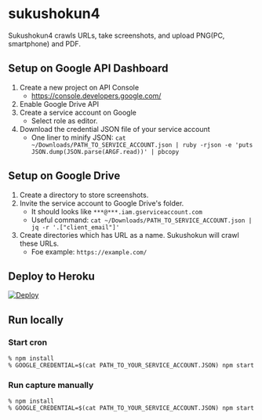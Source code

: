 # sukushokun4

Sukushokun4 crawls URLs, take screenshots, and upload PNG(PC, smartphone) and PDF.

## Setup on Google API Dashboard

1. Create a new project on API Console
     - https://console.developers.google.com/
2. Enable Google Drive API
3. Create a service account on Google
    - Select role as editor.
4. Download the credential JSON file of your service account
    - One liner to minify JSON: `cat ~/Downloads/PATH_TO_SERVICE_ACCOUNT.json | ruby -rjson -e 'puts JSON.dump(JSON.parse(ARGF.read))' | pbcopy`

## Setup on Google Drive

1. Create a directory to store screenshots.
2. Invite the service account to Google Drive's folder.
    - It should looks like `***@***.iam.gserviceaccount.com`
    - Useful command: `cat ~/Downloads/PATH_TO_SERVICE_ACCOUNT.json | jq -r '.["client_email"]'`
3. Create directories which has URL as a name. Sukushokun will crawl these URLs.
   - Foe example: `https://example.com/`

## Deploy to Heroku

[![Deploy](https://www.herokucdn.com/deploy/button.svg)](https://heroku.com/deploy?template=https://github.com/hitode909/sukushokun4/tree/master)

## Run locally

### Start cron

```
% npm install
% GOOGLE_CREDENTIAL=$(cat PATH_TO_YOUR_SERVICE_ACCOUNT.JSON) npm start
```

### Run capture manually

```
% npm install
% GOOGLE_CREDENTIAL=$(cat PATH_TO_YOUR_SERVICE_ACCOUNT.JSON) npm start
```
